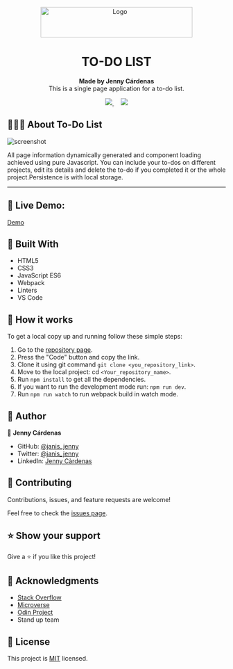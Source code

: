 
<p align="center">
  <a href="https://github.com/jcy2704/oop-ruby">
    <img src="https://res.cloudinary.com/growsurf-prod/image/upload/v1582211139/production/gnysw2objzekbagrqiax.png" alt="Logo" width="350" height="70">
  </a>
</p>

<h1 align="center">TO-DO LIST</h1>

<p align="center">
  <strong>Made by Jenny Cárdenas</strong>
  <br>
   This is a single page application for a to-do list.

</p>

<p align="center">
  <a href="https://github.com/janis-jenny/ToDo-List/issues">
    <img src="https://img.shields.io/badge/REPORT%20A%20BUG-purple?style=for-the-badge">
  </a>
   ‎ ‎ ‎ ‎
  <a href="https://github.com/janis-jenny/ToDo-List/issues">
    <img src="https://img.shields.io/badge/Request%20a%20feature-purple?style=for-the-badge">
  </a>
</p>



## 👩🏼‍💻 About To-Do List

![screenshot]()

All page information dynamically generated and component loading achieved using pure Javascript. You can include your to-dos on different projects, edit its details and delete the to-do if you completed it or the whole project.Persistence is with local storage.

<hr>


## 🔴 Live Demo:

[Demo](https://raw.githack.com/janis-jenny/ToDo-List/todoApp/dist/index.html)



## 🔧 Built With

- HTML5
- CSS3
- JavaScript ES6
- Webpack
- Linters
- VS Code


## 🤖 How it works

To get a local copy up and running follow these simple steps:

1. Go to the [repository page](https://github.com/janis-jenny/Restaurant-Page/).
2. Press the "Code" button and copy the link.
3. Clone it using git command `git clone <you_repository_link>`.
4. Move to the local project: cd `<Your_repository_name>`.
5. Run `npm install` to get all the dependencies.
6. If you want to run the development mode run: `npm run dev`.
7. Run `npm run watch` to run webpack build in watch mode.



## 👥 Author

👤 **Jenny Cárdenas**

- GitHub: [@janis_jenny](https://github.com/janis-jenny)
- Twitter: [@janis_jenny](https://twitter.com/janis_jenny)
- LinkedIn: [Jenny Càrdenas](https://www.linkedin.com/in/paolajenny)



## 🤝 Contributing

Contributions, issues, and feature requests are welcome!

Feel free to check the [issues page](https://github.com/janis-jenny/ToDo-List/issues).



## ⭐ Show your support

Give a ⭐️ if you like this project!



## 📌 Acknowledgments

- [Stack Overflow](https://es.stackoverflow.com/)
- [Microverse](https://www.microverse.org/)
- [Odin Project](https://www.theodinproject.com/paths/full-stack-javascript/courses/javascript/lessons/todo-list)
- Stand up team


## 📝 License

This project is [MIT](https://opensource.org/licenses/MIT) licensed.